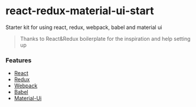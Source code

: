 # react-redux-material-ui-start
Starter kit for using react, redux, webpack, babel and material ui
>Thanks to React&Redux boilerplate for the inspiration and help setting up

### Features
- [React](https://facebook.github.io/react)
- [Redux](https://github.com/rackt/redux)
- [Webpack](https://webpack.github.io)
- [Babel](https://babeljs.io)
- [Material-Ui](http://www.material-ui.com/#/)
